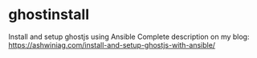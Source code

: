 # ghostinstall
Install and setup ghostjs using Ansible
Complete description on my blog: https://ashwiniag.com/install-and-setup-ghostjs-with-ansible/
